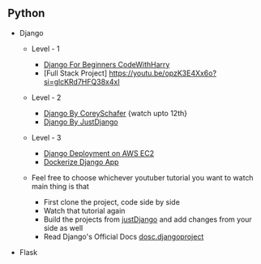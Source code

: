 
## Python

- Django 
  - Level - 1
    - [Django For Beginners CodeWithHarry](https://youtu.be/JxzZxdht-XY)
    - [Full Stack Project] https://youtu.be/opzK3E4Xx6o?si=glcKRd7HFQ38x4xI
  - Level - 2
    - [Django By CoreySchafer](https://youtu.be/UmljXZIypDc) {watch upto 12th}
    - [Django By JustDjango](https://youtu.be/Lx5-XtMGDsA)
  - Level - 3
    - [Django Deployment on AWS EC2](https://youtu.be/Sa_kQheCnds)
    - [Dockerize Django App](https://youtu.be/8c14GBrbglw)
   
  - Feel free to choose whichever youtuber tutorial you want to watch main thing is that
    - First clone the project, code side by side 
    - Watch that tutorial again 
    - Build the projects from [justDjango](https://www.youtube.com/@JustDjango/videos) and add changes from your side as well
    - Read Django's Official Docs [dosc.djangoproject](https://docs.djangoproject.com/en/4.1/)
    
- Flask


